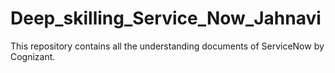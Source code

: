 # Deep_skilling_Service_Now_Jahnavi
This repository contains all the understanding documents of ServiceNow by Cognizant.
